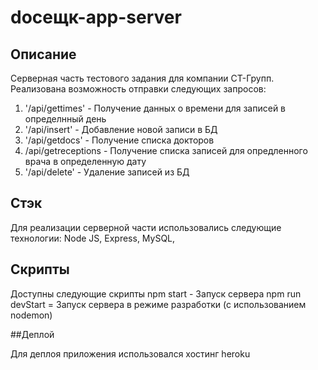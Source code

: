 # docещк-app-server

## Описание 
Серверная часть тестового задания для компании СТ-Групп. Реализована возможность отправки следующих запросов:
1) '/api/gettimes' - Получение данных о времени для записей в определнный день  
2) '/api/insert' - Добавление новой записи в БД  
3) '/api/getdocs' - Получение списка докторов  
4) /api/getreceptions - Получение списка записей для опредленного врача в определенную дату  
5) '/api/delete' - Удаление записей из БД

## Стэк
Для реализации серверной части использовались следующие технологии: Node JS, Express, MySQL, 

## Скрипты 
Доступны следующие скрипты 
npm start - Запуск сервера
npm run devStart = Запуск сервера в режиме разработки (с использованием nodemon)

##Деплой

Для деплоя приложения использовался хостинг heroku
